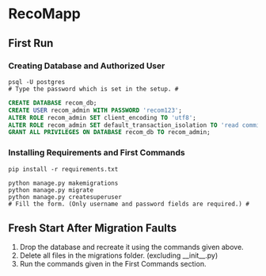 # RecoMapp

## First Run

### Creating Database and Authorized User
```shell script
psql -U postgres
# Type the password which is set in the setup. #
```

```sql
CREATE DATABASE recom_db;
CREATE USER recom_admin WITH PASSWORD 'recom123';
ALTER ROLE recom_admin SET client_encoding TO 'utf8';
ALTER ROLE recom_admin SET default_transaction_isolation TO 'read committed';
GRANT ALL PRIVILEGES ON DATABASE recom_db TO recom_admin;
```

### Installing Requirements and First Commands
```shell script
pip install -r requirements.txt
```

```shell script
python manage.py makemigrations
python manage.py migrate
python manage.py createsuperuser
# Fill the form. (Only username and password fields are required.) #
```

## Fresh Start After Migration Faults
1. Drop the database and recreate it using the commands given above.
2. Delete all files in the migrations folder. (excluding \_\_init\_\_.py)
3. Run the commands given in the First Commands section.
